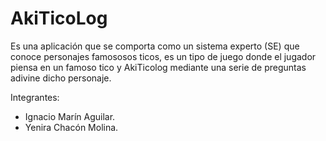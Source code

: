 # AkiTicoLog

Es una aplicación que se comporta como un sistema experto (SE) que conoce personajes famososos ticos, es un tipo de juego
donde el jugador piensa en un famoso tico y AkiTicolog mediante una serie de preguntas adivine dicho personaje.


Integrantes:
- Ignacio Marín Aguilar.
- Yenira Chacón Molina.
